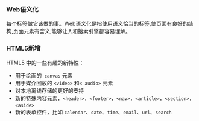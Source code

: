 ### Web语义化
每个标签做它该做的事。Web语义化是指使用语义恰当的标签,使页面有良好的结构,页面元素有含义,能够让人和搜索引擎都容易理解。

### HTML5新增
HTML5 中的一些有趣的新特性：
* 用于绘画的` canvas` 元素
* 用于媒介回放的 `<video>` 和`< audio>` 元素
* 对本地离线存储的更好的支持
* 新的特殊内容元素，`<header>`，`<footer>`，`<nav>`，`<article>`，`<section>`，`<aside>`
* 新的表单控件，比如 `calendar`、`date`、`time`、`email`、`url`、`search`

